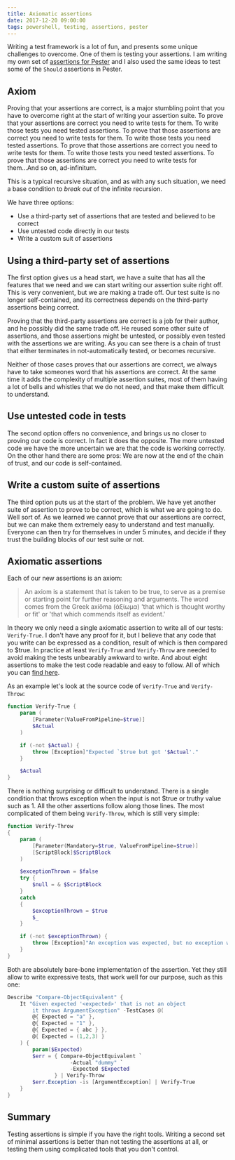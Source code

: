 ```yaml
---
title: Axiomatic assertions
date: 2017-12-20 09:00:00
tags: powershell, testing, assertions, pester
---
```


Writing a test framework is a lot of fun, and presents some unique challenges to overcome. One of them is testing your assertions. I am writing my own set of [assertions for Pester](https://github.com/nohwnd/Assert) and I also used the same ideas to test some of the `Should` assertions in Pester.

## Axiom

Proving that your assertions are correct, is a major stumbling point that you have to overcome right at the start of writing your assertion suite. To prove that your assertions are correct you need to write tests for them. To write those tests you need tested assertions. To prove that those assertions are correct you need to write tests for them. To write those tests you need tested assertions. To prove that those assertions are correct you need to write tests for them. To write those tests you need tested assertions. To prove that those assertions are correct you need to write tests for them...And so on, ad-infinitum.

This is a typical recursive situation, and as with any such situation, we need a base condition to _break out_ of the infinite recursion.

We have three options:

- Use a third-party set of assertions that are tested and believed to be correct
- Use untested code directly in our tests
- Write a custom suit of assertions

## Using a third-party set of assertions

The first option gives us a head start, we have a suite that has all the features that we need and we can start writing our assertion suite right off. This is very convenient, but we are making a trade off. Our test suite is no longer self-contained, and its correctness depends on the third-party assertions being correct.

Proving that the third-party assertions are correct is a job for their author, and he possibly did the same trade off. He reused some other suite of assertions, and those assertions might be untested, or possibly even tested with the assertions we are writing. As you can see there is a chain of trust that either terminates in not-automatically tested, or becomes recursive.

Neither of those cases proves that our assertions are correct, we always have to take someones word that his assertions are correct. At the same time it adds the complexity of multiple assertion suites, most of them having a lot of bells and whistles that we do not need, and that make them difficult to understand.

## Use untested code in tests

The second option offers no convenience, and brings us no closer to proving our code is correct. In fact it does the opposite. The more untested code we have the more uncertain we are that the code is working correctly. On the other hand there are some pros: We are now at the end of the chain of trust, and our code is self-contained.

## Write a custom suite of assertions

The third option puts us at the start of the problem. We have yet another suite of assertion to prove to be correct, which is what we are going to do. Well sort of. As we learned we cannot prove that our assertions are correct, but we can make them extremely easy to understand and test manually. Everyone can then try for themselves in under 5 minutes, and decide if they trust the building blocks of our test suite or not.

## Axiomatic assertions

Each of our new assertions is an axiom:

> An axiom is a statement that is taken to be true, to serve as a premise or starting point for further reasoning and arguments. The word comes from the Greek axíōma (ἀξίωμα) 'that which is thought worthy or fit' or 'that which commends itself as evident.'

In theory we only need a single axiomatic assertion to write all of our tests: `Verify-True`. I don't have any proof for it, but I believe that any code that you write can be expressed as a condition, result of which is then compared to $true. In practice at least `Verify-True` and `Verify-Throw` are needed to avoid making the tests unbearably awkward to write. And about eight assertions to make the test code readable and easy to follow. All of which you can [find here](https://github.com/nohwnd/Assert/tree/master/Axiom/src).

As an example let's look at the source code of `Verify-True` and `Verify-Throw`:

```powershell
function Verify-True {
    param (
        [Parameter(ValueFromPipeline=$true)]
        $Actual
    )

    if (-not $Actual) {
        throw [Exception]"Expected `$true but got '$Actual'."
    }

    $Actual
}
```

There is nothing surprising or difficult to understand. There is a single condition that throws exception when the input is not $true or truthy value such as 1. All the other assertions follow along those lines. The most complicated of them being `Verify-Throw`, which is still very simple:

```powershell
function Verify-Throw
{
    param (
        [Parameter(Mandatory=$true, ValueFromPipeline=$true)]
        [ScriptBlock]$ScriptBlock
    )

    $exceptionThrown = $false
    try {
        $null = & $ScriptBlock
    }
    catch
    {
        $exceptionThrown = $true
        $_
    }

    if (-not $exceptionThrown) {
        throw [Exception]"An exception was expected, but no exception was thrown!"
    }
}
```

Both are absolutely bare-bone implementation of the assertion. Yet they still allow to write expressive tests, that work well for our purpose, such as this one:

```powershell
Describe "Compare-ObjectEquivalent" {
    It "Given expected '<expected>' that is not an object
        it throws ArgumentException" -TestCases @(
        @{ Expected = "a" },
        @{ Expected = "1" },
        @{ Expected = { abc } },
        @{ Expected = (1,2,3) }
    ) {
        param($Expected)
        $err = { Compare-ObjectEquivalent `
                    -Actual "dummy" `
                    -Expected $Expected
               } | Verify-Throw
        $err.Exception -is [ArgumentException] | Verify-True
    }
}
```

## Summary

Testing assertions is simple if you have the right tools. Writing a second set of minimal assertions is better than not testing the assertions at all, or testing them using complicated tools that you don't control.